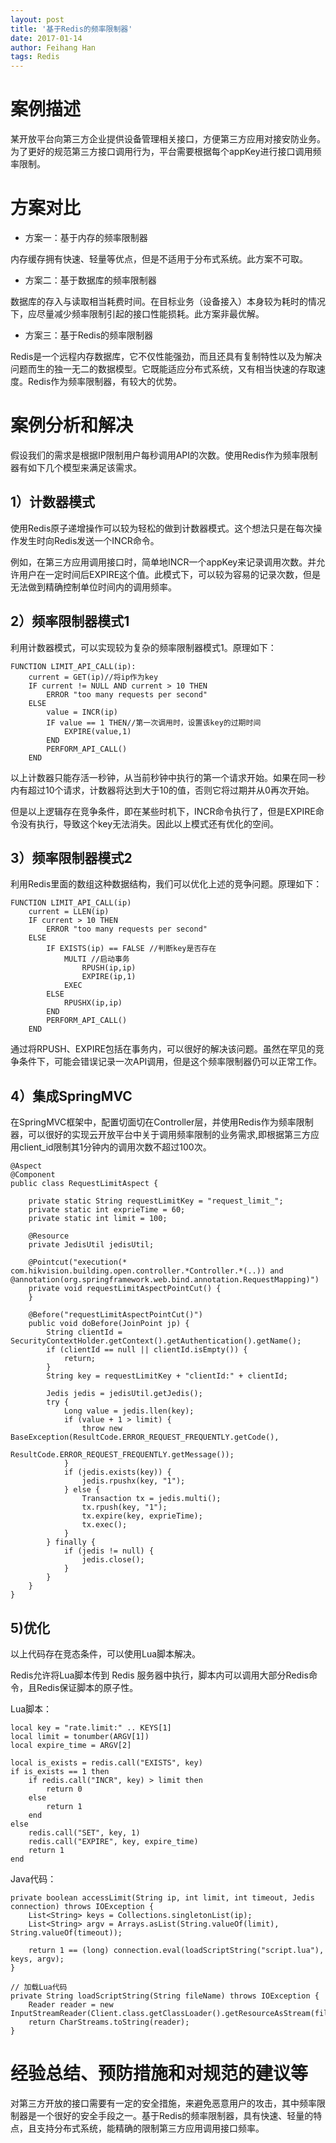 ```yaml
---
layout: post
title: '基于Redis的频率限制器'
date: 2017-01-14
author: Feihang Han
tags: Redis
---
```


# 案例描述

某开放平台向第三方企业提供设备管理相关接口，方便第三方应用对接安防业务。为了更好的规范第三方接口调用行为，平台需要根据每个appKey进行接口调用频率限制。

# 方案对比

* 方案一：基于内存的频率限制器

内存缓存拥有快速、轻量等优点，但是不适用于分布式系统。此方案不可取。

* 方案二：基于数据库的频率限制器

数据库的存入与读取相当耗费时间。在目标业务（设备接入）本身较为耗时的情况下，应尽量减少频率限制引起的接口性能损耗。此方案非最优解。

* 方案三：基于Redis的频率限制器

Redis是一个远程内存数据库，它不仅性能强劲，而且还具有复制特性以及为解决问题而生的独一无二的数据模型。它既能适应分布式系统，又有相当快速的存取速度。Redis作为频率限制器，有较大的优势。

# 案例分析和解决

假设我们的需求是根据IP限制用户每秒调用API的次数。使用Redis作为频率限制器有如下几个模型来满足该需求。

## 1）计数器模式

使用Redis原子递增操作可以较为轻松的做到计数器模式。这个想法只是在每次操作发生时向Redis发送一个INCR命令。

例如，在第三方应用调用接口时，简单地INCR一个appKey来记录调用次数。并允许用户在一定时间后EXPIRE这个值。此模式下，可以较为容易的记录次数，但是无法做到精确控制单位时间内的调用频率。

## 2）频率限制器模式1

利用计数器模式，可以实现较为复杂的频率限制器模式1。原理如下：

```
FUNCTION LIMIT_API_CALL(ip):
    current = GET(ip)//将ip作为key
    IF current != NULL AND current > 10 THEN
        ERROR "too many requests per second"
    ELSE
        value = INCR(ip)
        IF value == 1 THEN//第一次调用时，设置该key的过期时间
            EXPIRE(value,1) 
        END
        PERFORM_API_CALL()
    END
```

以上计数器只能存活一秒钟，从当前秒钟中执行的第一个请求开始。如果在同一秒内有超过10个请求，计数器将达到大于10的值，否则它将过期并从0再次开始。

但是以上逻辑存在竞争条件，即在某些时机下，INCR命令执行了，但是EXPIRE命令没有执行，导致这个key无法消失。因此以上模式还有优化的空间。

## 3）频率限制器模式2

利用Redis里面的数组这种数据结构，我们可以优化上述的竞争问题。原理如下：

```
FUNCTION LIMIT_API_CALL(ip)
    current = LLEN(ip)
    IF current > 10 THEN
        ERROR "too many requests per second"
    ELSE
        IF EXISTS(ip) == FALSE //判断key是否存在
            MULTI //启动事务
                RPUSH(ip,ip)
                EXPIRE(ip,1)
            EXEC
        ELSE
            RPUSHX(ip,ip)
        END
        PERFORM_API_CALL()
    END
```

通过将RPUSH、EXPIRE包括在事务内，可以很好的解决该问题。虽然在罕见的竞争条件下，可能会错误记录一次API调用，但是这个频率限制器仍可以正常工作。

## 4）集成SpringMVC

在SpringMVC框架中，配置切面切在Controller层，并使用Redis作为频率限制器，可以很好的实现云开放平台中关于调用频率限制的业务需求,即根据第三方应用client\_id限制其1分钟内的调用次数不超过100次。

```
@Aspect
@Component
public class RequestLimitAspect {

    private static String requestLimitKey = "request_limit_";
    private static int exprieTime = 60;
    private static int limit = 100;

    @Resource
    private JedisUtil jedisUtil;

    @Pointcut("execution(* com.hikvision.building.open.controller.*Controller.*(..)) and @annotation(org.springframework.web.bind.annotation.RequestMapping)")
    private void requestLimitAspectPointCut() {
    }

    @Before("requestLimitAspectPointCut()")
    public void doBefore(JoinPoint jp) {
        String clientId = SecurityContextHolder.getContext().getAuthentication().getName();
        if (clientId == null || clientId.isEmpty()) {
            return;
        }
        String key = requestLimitKey + "clientId:" + clientId;

        Jedis jedis = jedisUtil.getJedis();
        try {
            Long value = jedis.llen(key);
            if (value + 1 > limit) {
                throw new BaseException(ResultCode.ERROR_REQUEST_FREQUENTLY.getCode(),
                        ResultCode.ERROR_REQUEST_FREQUENTLY.getMessage());
            }
            if (jedis.exists(key)) {
                jedis.rpushx(key, "1");
            } else {
                Transaction tx = jedis.multi();
                tx.rpush(key, "1");
                tx.expire(key, exprieTime);
                tx.exec();
            }
        } finally {
            if (jedis != null) {
                jedis.close();
            }
        }
    }
}
```

## 5\)优化

以上代码存在竞态条件，可以使用Lua脚本解决。

Redis允许将Lua脚本传到 Redis 服务器中执行，脚本内可以调用大部分Redis命令，且Redis保证脚本的原子性。

Lua脚本：

```
local key = "rate.limit:" .. KEYS[1]
local limit = tonumber(ARGV[1])
local expire_time = ARGV[2]

local is_exists = redis.call("EXISTS", key)
if is_exists == 1 then
    if redis.call("INCR", key) > limit then
        return 0
    else
        return 1
    end
else
    redis.call("SET", key, 1)
    redis.call("EXPIRE", key, expire_time)
    return 1
end
```

Java代码：

```
private boolean accessLimit(String ip, int limit, int timeout, Jedis connection) throws IOException {
    List<String> keys = Collections.singletonList(ip);
    List<String> argv = Arrays.asList(String.valueOf(limit), String.valueOf(timeout));

    return 1 == (long) connection.eval(loadScriptString("script.lua"), keys, argv);
}

// 加载Lua代码
private String loadScriptString(String fileName) throws IOException {
    Reader reader = new InputStreamReader(Client.class.getClassLoader().getResourceAsStream(fileName));
    return CharStreams.toString(reader);
}
```

# 经验总结、预防措施和对规范的建议等

对第三方开放的接口需要有一定的安全措施，来避免恶意用户的攻击，其中频率限制器是一个很好的安全手段之一。基于Redis的频率限制器，具有快速、轻量的特点，且支持分布式系统，能精确的限制第三方应用调用接口频率。

